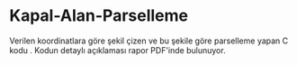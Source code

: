 # Kapal-Alan-Parselleme
Verilen koordinatlara göre şekil çizen ve bu şekile göre parselleme yapan C kodu .
Kodun detaylı açıklaması rapor PDF'inde bulunuyor. 
